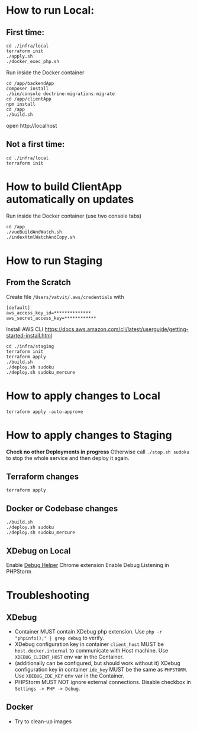 # How to run Local:

## First time:

```shell
cd ./infra/local
terraform init
./apply.sh
./docker_exec_php.sh
```

Run inside the Docker container

```shell
cd /app/backendApp
composer install
./bin/console doctrine:migrations:migrate
cd /app/clientApp
npm install
cd /app
./build.sh
```

open http://localhost

## Not a first time:

```shell
cd ./infra/local
terraform init
```

# How to build ClientApp automatically on updates

Run inside the Docker container (use two console tabs)
```shell
cd /app
./vueBuildAndWatch.sh
./indexHtmlWatchAndCopy.sh 
```

# How to run Staging

## From the Scratch

Create file `/Users/vatvit/.aws/credentials` with

```
[default]
aws_access_key_id=**************
aws_secret_access_key=************
```

Install AWS CLI https://docs.aws.amazon.com/cli/latest/userguide/getting-started-install.html

```shell
cd ./infra/staging
terraform init
terraform apply
./build.sh
./deploy.sh sudoku
./deploy.sh sudoku_mercure
```

# How to apply changes to Local

```shell
terraform apply -auto-approve
```

# How to apply changes to Staging

**Check no other Deployments in progress**
Otherwise call `./stop.sh sudoku` to stop the whole service and then deploy it again. 

## Terraform changes
```shell
terraform apply
```
## Docker or Codebase changes
```shell
./build.sh
./deploy.sh sudoku
./deploy.sh sudoku_mercure
```

## XDebug on Local
Enable [Debug Helper](https://chromewebstore.google.com/detail/xdebug-helper/eadndfjplgieldjbigjakmdgkmoaaaoc) Chrome extension
Enable Debug Listening in PHPStorm

# Troubleshooting

## XDebug

* Container MUST contain XDebug php extension. Use `php -r "phpinfo();" | grep debug` to verify.
* XDebug configuration key in container `client_host` MUST be `host.docker.internal` to communicate with Host machine. Use `XDEBUG_CLIENT_HOST` env var in the Container.
* (additionally can be configured, but should work without it) XDebug configuration key in container `ide_key` MUST be the same as `PHPSTORM`. Use `XDEBUG_IDE_KEY` env var in the Container.
* PHPStorm MUST NOT ignore external connections. Disable checkbox in `Settings -> PHP -> Debug`.

## Docker
* Try to clean-up images